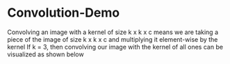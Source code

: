# Convolution-Demo
Convolving an image with a kernel of size k x k x c means we are taking a piece of the image of size k x k x c and multiplying it element-wise by the kernel If k = 3, then convolving our image with the kernel of all ones can be visualized as shown below
